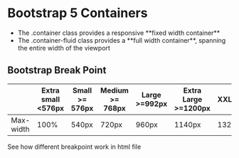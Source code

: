 # Bootstrap 5 Containers

<ul>
    <li> The .container class provides a responsive **fixed width container**
    <li> The .container-fluid class provides a **full width container**, spanning the entire width of the viewport 
</ul>

## Bootstrap Break Point

|  | Extra small <576px | Small >= 576px | Medium >= 768px | Large >=992px | Extra Large >=1200px | XXL=>1400px
--- | --- | --- | --- | --- | --- |---
| Max-width| 100% | 540px | 720px | 960px | 1140px | 1320px

See how different breakpoint work in html file